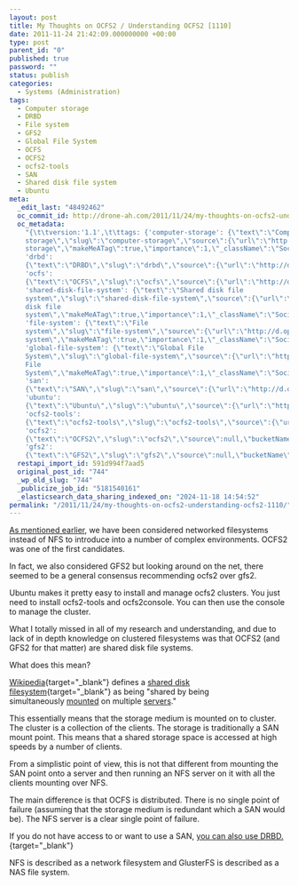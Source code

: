 ```yaml
---
layout: post
title: My Thoughts on OCFS2 / Understanding OCFS2 [1110]
date: 2011-11-24 21:42:09.000000000 +00:00
type: post
parent_id: "0"
published: true
password: ""
status: publish
categories:
  - Systems (Administration)
tags:
  - Computer storage
  - DRBD
  - File system
  - GFS2
  - Global File System
  - OCFS
  - OCFS2
  - ocfs2-tools
  - SAN
  - Shared disk file system
  - Ubuntu
meta:
  _edit_last: "48492462"
  oc_commit_id: http://drone-ah.com/2011/11/24/my-thoughts-on-ocfs2-understanding-ocfs2-1110/1322170932
  oc_metadata:
    "{\t\tversion:'1.1',\t\ttags: {'computer-storage': {\"text\":\"Computer
    storage\",\"slug\":\"computer-storage\",\"source\":{\"url\":\"http://d.opencalais.com/dochash-1/3f4ea6a8-3fbe-38cd-94e8-2ea913aa69bf/SocialTag/2\",\"subjectURL\":null,\"type\":{\"url\":\"http://s.opencalais.com/1/type/tag/SocialTag\",\"name\":\"SocialTag\",\"_className\":\"ArtifactType\"},\"name\":\"Computer
    storage\",\"makeMeATag\":true,\"importance\":1,\"_className\":\"SocialTag\",\"normalizedRelevance\":1},\"bucketName\":\"current\",\"bucketPlacement\":\"auto\",\"_className\":\"Tag\"},
    'drbd':
    {\"text\":\"DRBD\",\"slug\":\"drbd\",\"source\":{\"url\":\"http://d.opencalais.com/dochash-1/3f4ea6a8-3fbe-38cd-94e8-2ea913aa69bf/SocialTag/3\",\"subjectURL\":null,\"type\":{\"url\":\"http://s.opencalais.com/1/type/tag/SocialTag\",\"name\":\"SocialTag\",\"_className\":\"ArtifactType\"},\"name\":\"DRBD\",\"makeMeATag\":true,\"importance\":1,\"_className\":\"SocialTag\",\"normalizedRelevance\":1},\"bucketName\":\"current\",\"bucketPlacement\":\"auto\",\"_className\":\"Tag\"},
    'ocfs':
    {\"text\":\"OCFS\",\"slug\":\"ocfs\",\"source\":{\"url\":\"http://d.opencalais.com/dochash-1/3f4ea6a8-3fbe-38cd-94e8-2ea913aa69bf/SocialTag/5\",\"subjectURL\":null,\"type\":{\"url\":\"http://s.opencalais.com/1/type/tag/SocialTag\",\"name\":\"SocialTag\",\"_className\":\"ArtifactType\"},\"name\":\"OCFS\",\"makeMeATag\":true,\"importance\":1,\"_className\":\"SocialTag\",\"normalizedRelevance\":1},\"bucketName\":\"current\",\"bucketPlacement\":\"auto\",\"_className\":\"Tag\"},
    'shared-disk-file-system': {\"text\":\"Shared disk file
    system\",\"slug\":\"shared-disk-file-system\",\"source\":{\"url\":\"http://d.opencalais.com/dochash-1/3f4ea6a8-3fbe-38cd-94e8-2ea913aa69bf/SocialTag/6\",\"subjectURL\":null,\"type\":{\"url\":\"http://s.opencalais.com/1/type/tag/SocialTag\",\"name\":\"SocialTag\",\"_className\":\"ArtifactType\"},\"name\":\"Shared
    disk file
    system\",\"makeMeATag\":true,\"importance\":1,\"_className\":\"SocialTag\",\"normalizedRelevance\":1},\"bucketName\":\"current\",\"bucketPlacement\":\"auto\",\"_className\":\"Tag\"},
    'file-system': {\"text\":\"File
    system\",\"slug\":\"file-system\",\"source\":{\"url\":\"http://d.opencalais.com/dochash-1/3f4ea6a8-3fbe-38cd-94e8-2ea913aa69bf/SocialTag/7\",\"subjectURL\":null,\"type\":{\"url\":\"http://s.opencalais.com/1/type/tag/SocialTag\",\"name\":\"SocialTag\",\"_className\":\"ArtifactType\"},\"name\":\"File
    system\",\"makeMeATag\":true,\"importance\":1,\"_className\":\"SocialTag\",\"normalizedRelevance\":1},\"bucketName\":\"current\",\"bucketPlacement\":\"auto\",\"_className\":\"Tag\"},
    'global-file-system': {\"text\":\"Global File
    System\",\"slug\":\"global-file-system\",\"source\":{\"url\":\"http://d.opencalais.com/dochash-1/3f4ea6a8-3fbe-38cd-94e8-2ea913aa69bf/SocialTag/8\",\"subjectURL\":null,\"type\":{\"url\":\"http://s.opencalais.com/1/type/tag/SocialTag\",\"name\":\"SocialTag\",\"_className\":\"ArtifactType\"},\"name\":\"Global
    File
    System\",\"makeMeATag\":true,\"importance\":1,\"_className\":\"SocialTag\",\"normalizedRelevance\":1},\"bucketName\":\"current\",\"bucketPlacement\":\"auto\",\"_className\":\"Tag\"},
    'san':
    {\"text\":\"SAN\",\"slug\":\"san\",\"source\":{\"url\":\"http://d.opencalais.com/genericHasher-1/b0d5d6d3-78c1-3255-aa1c-834011a6a1ac\",\"subjectURL\":null,\"type\":{\"url\":\"http://s.opencalais.com/1/type/em/e/Technology\",\"name\":\"Technology\",\"_className\":\"ArtifactType\"},\"name\":\"SAN\",\"_className\":\"Entity\",\"rawRelevance\":0.65,\"normalizedRelevance\":0.65},\"bucketName\":\"current\",\"bucketPlacement\":\"auto\",\"_className\":\"Tag\"},
    'ubuntu':
    {\"text\":\"Ubuntu\",\"slug\":\"ubuntu\",\"source\":{\"url\":\"http://d.opencalais.com/genericHasher-1/6f67c971-6f56-339f-9365-ba86a70b09b0\",\"subjectURL\":null,\"type\":{\"url\":\"http://s.opencalais.com/1/type/em/e/OperatingSystem\",\"name\":\"OperatingSystem\",\"_className\":\"ArtifactType\"},\"name\":\"Ubuntu\",\"_className\":\"Entity\",\"rawRelevance\":0.364,\"normalizedRelevance\":0.364},\"bucketName\":\"current\",\"bucketPlacement\":\"auto\",\"_className\":\"Tag\"},
    'ocfs2-tools':
    {\"text\":\"ocfs2-tools\",\"slug\":\"ocfs2-tools\",\"source\":{\"url\":\"http://d.opencalais.com/genericHasher-1/0e3edcd8-65cd-3510-9e32-db89f0c37a46\",\"subjectURL\":null,\"type\":{\"url\":\"http://s.opencalais.com/1/type/em/e/IndustryTerm\",\"name\":\"IndustryTerm\",\"_className\":\"ArtifactType\"},\"name\":\"ocfs2-tools\",\"_className\":\"Entity\",\"rawRelevance\":0.348,\"normalizedRelevance\":0.348},\"bucketName\":\"current\",\"bucketPlacement\":\"auto\",\"_className\":\"Tag\"},
    'ocfs2':
    {\"text\":\"OCFS2\",\"slug\":\"ocfs2\",\"source\":null,\"bucketName\":\"current\",\"bucketPlacement\":\"auto\",\"_className\":\"Tag\"},
    'gfs2':
    {\"text\":\"GFS2\",\"slug\":\"gfs2\",\"source\":null,\"bucketName\":\"current\",\"bucketPlacement\":\"auto\",\"_className\":\"Tag\"}}\t}"
  restapi_import_id: 591d994f7aad5
  original_post_id: "744"
  _wp_old_slug: "744"
  _publicize_job_id: "5181540161"
  _elasticsearch_data_sharing_indexed_on: "2024-11-18 14:54:52"
permalink: "/2011/11/24/my-thoughts-on-ocfs2-understanding-ocfs2-1110/"
---
```


[As mentioned earlier](http://drone-ah.com/2011/11/24/glusterfs-howto/ "GlusterFS HOWTO [1108]"),
we have been considered networked filesystems instead of NFS to introduce into a
number of complex environments. OCFS2 was one of the first candidates.

In fact, we also considered GFS2 but looking around on the net, there seemed to
be a general consensus recommending ocfs2 over gfs2.

Ubuntu makes it pretty easy to install and manage ocfs2 clusters. You just need
to install ocfs2-tools and ocfs2console. You can then use the console to manage
the cluster.

What I totally missed in all of my research and understanding, and due to lack
of in depth knowledge on clustered filesystems was that OCFS2 (and GFS2 for that
matter) are shared disk file systems.

What does this mean?

[Wikipedia](http://en.wikipedia.org/ "Wikipedia"){target="_blank"} defines a
[shared disk filesystem](http://en.wikipedia.org/wiki/Shared_disk_file_system "Shared Disk File System"){target="\_blank"} as
being \"shared by being
simultaneously [mounted](http://en.wikipedia.org/wiki/Mount_(computing) "Mount
(computing)") on
multiple [servers](<http://en.wikipedia.org/wiki/Server_(computing)> "Server (computing)").\"

This essentially means that the storage medium is mounted on to cluster. The
cluster is a collection of the clients. The storage is traditionally a SAN mount
point. This means that a shared storage space is accessed at high speeds by a
number of clients.

From a simplistic point of view, this is not that different from mounting the
SAN point onto a server and then running an NFS server on it with all the
clients mounting over NFS.

The main difference is that OCFS is distributed. There is no single point of
failure (assuming that the storage medium is redundant which a SAN would be).
The NFS server is a clear single point of failure.

If you do not have access to or want to use a SAN,
[you can also use DRBD.](http://www.drbd.org/users-guide/ch-ocfs2.html "Using OCFS2 with DRBD"){target="\_blank"}

NFS is described as a network filesystem and GlusterFS is described as a NAS
file system.

 

 
